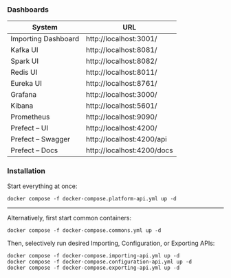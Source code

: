 ### Dashboards

| System              | URL                        |
|---------------------|----------------------------|
| Importing Dashboard | http://localhost:3001/     |
| Kafka UI            | http://localhost:8081/     |
| Spark UI            | http://localhost:8082/     |
| Redis UI            | http://localhost:8011/     |
| Eureka UI           | http://localhost:8761/     |
| Grafana             | http://localhost:3000/     |
| Kibana              | http://localhost:5601/     |
| Prometheus          | http://localhost:9090/     |
| Prefect – UI        | http://localhost:4200/     |
| Prefect – Swagger   | http://localhost:4200/api  |
| Prefect – Docs      | http://localhost:4200/docs |

### Installation

Start everything at once:
```
docker compose -f docker-compose.platform-api.yml up -d
```

---

Alternatively, first start common containers:
```
docker compose -f docker-compose.commons.yml up -d
```

Then, selectively run desired Importing, Configuration, or Exporting APIs:
```
docker compose -f docker-compose.importing-api.yml up -d
docker compose -f docker-compose.configuration-api.yml up -d
docker compose -f docker-compose.exporting-api.yml up -d
```
